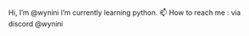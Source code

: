 Hi, I’m @wynini
I’m currently learning python.
📫 How to reach me : via discord @wynini

<!---
wynini/wynini is a ✨ special ✨ repository because its `README.md` (this file) appears on your GitHub profile.
You can click the Preview link to take a look at your changes.
--->
